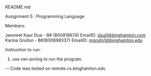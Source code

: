 README.md

Assignment 5 : Programming Language

Members:

Jasmeet Kaur Dua - B# (B00816674) EmailID: jdua1@binghamton.com 
Karina Grullon - B#(B00698337) EmailID: mgrullo1@binghamton.edu

Instruction to run:

1. use swi-prolog to run the program.

-- Code was tested on remote.cs.binghamton.edu
